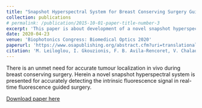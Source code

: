```yaml
---
title: "Snapshot Hyperspectral System for Breast Conserving Surgery Guidance"
collection: publications
# permalink: /publication/2015-10-01-paper-title-number-3
excerpt: 'This paper is about development of a novel snapshot hyperspectral system for accurate detection of intrinsic fluorescence signal in real-time fluorescence guided surgery.'
date: 2020-04-23
venue: 'Biophotonics Congress: Biomedical Optics 2020'
paperurl: 'https://www.osapublishing.org/abstract.cfm?uri=translational-2020-TW2B.3&Site=osac'
citation: 'M. Leiloglou, I. Gkouzionis, F. B. Avila-Rencoret, V. Chalau, M. Kedrzycki, A. Darzi, D. R. Leff, and D. S. Elson, "Snapshot Hyperspectral System for Breast Conserving Surgery Guidance," in Biophotonics Congress: Biomedical Optics 2020 (Translational, Microscopy, OCT, OTS, BRAIN), OSA Technical Digest (Optical Society of America, 2020), paper TW2B.3.'
---
```


There is an unmet need for accurate tumour localization in vivo during breast conserving surgery. Herein a novel snapshot hyperspectral system is presented for accurately detecting the intrinsic fluorescence signal in real-time fluorescence guided surgery.

[Download paper here](https://www.osapublishing.org/abstract.cfm?uri=translational-2020-TW2B.3&Site=osac)